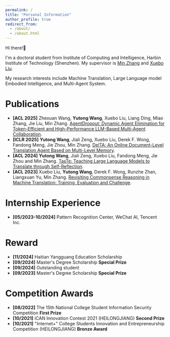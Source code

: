 ```yaml
---
permalink: /
title: "Personal Information"
author_profile: true
redirect_from: 
  - /about/
  - /about.html
---
```


Hi there!👋

I'm a doctoral student from Institute of Computing and Intelligence, Harbin Institute of Technology (Shenzhen).
My supervisor is [Min Zhang](https://zhangmin-nlp-ai.github.io/) and [Xuebo Liu](https://sunbowliu.github.io/).

My research interests include Machine Translation, Large Language model Embodied Intelligence, and Multi-Agent System.


Publications
======
- **[ACL 2025]** Zhexuan Wang, **Yutong Wang**, Xuebo Liu, Liang Ding, Miao Zhang, Jie Liu, Min Zhang. [AgentDropout: Dynamic Agent Elimination for Token-Efficient and High-Performance LLM-Based Multi-Agent Collaboration](https://arxiv.org/abs/2503.18891).
- **[ICLR 2025]** **Yutong Wang**, Jiali Zeng, Xuebo Liu, Derek F. Wong, Fandong Meng, Jie Zhou, Min Zhang. [DelTA: An Online Document-Level Translation Agent Based on Multi-Level Memory](https://openreview.net/forum?id=hoYFLRNbhc).
- **[ACL 2024]** **Yutong Wang**, Jiali Zeng, Xuebo Liu, Fandong Meng, Jie Zhou and Min Zhang. [TasTe: Teaching Large Language Models to Translate through Self-Reflection](https://aclanthology.org/2024.acl-long.333/).
- **[ACL 2023]** Xuebo Liu, **Yutong Wang**, Derek F. Wong, Runzhe Zhan, Liangxuan Yu, Min Zhang. [Revisiting Commonsense Reasoning in Machine Translation: Training, Evaluation and Challenge](https://aclanthology.org/2023.acl-long.866/).

Internship Experience
======
- **[05/2023-10/2024]** Pattern Recognition Center, WeChat AI, Tencent Inc.

Reward
======
- **[11/2024]** Haitian Yangguang Education Scholarship
- **[09/2024]** Master's Degree Scholarship **Special Prize**
- **[09/2024]** Outstanding student
- **[09/2023]** Master's Degree Scholarship **Special Prize**

Competition Awards
======
- **[08/2022]** The 15th National College Student Information Security Competition **First Prize**
- **[10/2021]** iCAN Innovation Contest 2021 (HEILONGJIANG) **Second Prize**
- **[10/2021]** "Internet+" College Students Innovation and Entrepreneurship Competition (HEILONGJIANG) **Bronze Award**
